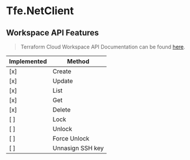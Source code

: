 # Tfe.NetClient

## Workspace API Features

> Terraform Cloud Workspace API Documentation can be found [here](https://www.terraform.io/docs/cloud/api/workspaces.html).

| Implemented  | Method           |
|------------- |------------------|
| [x]          | Create           |
| [x]          | Update           |
| [x]          | List             |
| [x]          | Get             |
| [x]          | Delete           |
| [ ]          | Lock             |
| [ ]          | Unlock           |
| [ ]          | Force Unlock     |
| [ ]          | Unnasign SSH key |
